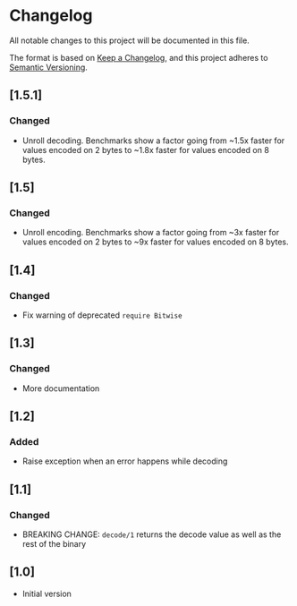 # Changelog

All notable changes to this project will be documented in this file.

The format is based on [Keep a Changelog](https://keepachangelog.com/en/1.1.0/),
and this project adheres to [Semantic Versioning](https://semver.org/spec/v2.0.0.html).

## [1.5.1]

### Changed
- Unroll decoding. Benchmarks show a factor going from ~1.5x faster for values encoded on 2 bytes to ~1.8x faster for values encoded on 8 bytes.

## [1.5]

### Changed
- Unroll encoding. Benchmarks show a factor going from ~3x faster for values encoded on 2 bytes to ~9x faster for values encoded on 8 bytes.

## [1.4]

### Changed
- Fix warning of deprecated `require Bitwise`

## [1.3]

### Changed
- More documentation

## [1.2]

### Added
- Raise exception when an error happens while decoding

## [1.1]

### Changed
- BREAKING CHANGE: `decode/1` returns the decode value as well as the rest of the binary

## [1.0]
- Initial version
